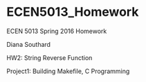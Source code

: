 # ECEN5013_Homework
ECEN 5013 Spring 2016 Homework

Diana Southard

HW2: String Reverse Function

Project1: Building Makefile, C Programming
